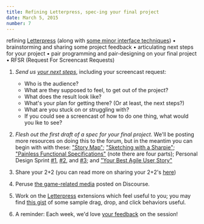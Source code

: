 ```yaml
---
title: Refining Letterpress, spec-ing your final project
date: March 5, 2015
number: 7
---
```


refining [Letterpress](https://github.com/dgmde15/Letterpress) (along with [some minor interface techniques](https://gist.github.com/aresnick/f08279e380a06020c9b3)) &bull; brainstorming and sharing some project feedback &bull; articulating next steps for your project &bull; pair programming and pair-designing on your final project &bull; RFSR (Request For Screencast Requests)

1.  *Send us [your next steps](#next-steps)*, including your screencast request:

	+ Who is the audience?
	+ What are they supposed to feel, to get out of the project?
	+ What does the result look like?
	+ What's your plan for getting there? (Or at least, the next steps?)
	+ What are you stuck on or struggling with?
	+ If you could see a screencast of how to do one thing, what would you lke to see?


2.  *Flesh out the first draft of a spec for your final project.* We'll be posting more resources on doing this to the forum, but in the meantim you can begin with with these: ["Story Map"](https://medium.com/design-story/story-map-3cc64033128e); ["Sketching with a Sharpie"](https://signalvnoise.com/posts/466-sketching-with-a-sharpie); ["Painless Functional Specifications"](http://www.joelonsoftware.com/articles/fog0000000036.html) (note there are four parts); Personal Design Sprint [\#1](http://franciscortez.com/design-sprint/), [\#2](https://medium.com/@makeshowlearn/personal-design-sprint-ii-food-tracking-af853a78a210), and [\#3](https://medium.com/@makeshowlearn/personal-design-sprint-iii-prompts-10949cc4cf6b); and ["Your Best Agile User Story"](http://www.alexandercowan.com/best-agile-user-story/)

3.  Share your 2+2 (you can read more on sharing your 2+2's [here](http://dgmde15.github.io/sessions/2/#/3))

4.  Peruse [the game-related media](http://104.236.253.62/t/games-game-playing-game-making/37) posted on Discourse.

5.  Work on the [Letterpress](http://github.com/dgmde15/Letterpress) extensions which feel useful to you; you may find [this gist](https://gist.github.com/aresnick/f08279e380a06020c9b3) of some sample drag, drop, and click behaviors useful.

6.  A reminder: Each week, we'd love [your feedback](http://dgmde15.github.io/feedback) on the session!